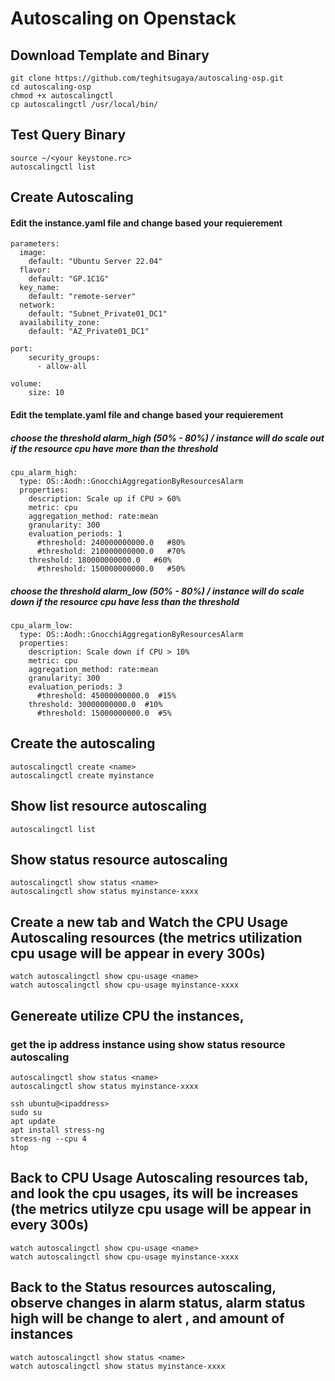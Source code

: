 # Autoscaling on Openstack
  ## Download Template and Binary
    git clone https://github.com/teghitsugaya/autoscaling-osp.git
    cd autoscaling-osp
    chmod +x autoscalingctl
    cp autoscalingctl /usr/local/bin/

  ## Test Query Binary
    source ~/<your keystone.rc>
    autoscalingctl list

  ## Create Autoscaling
  #### Edit the instance.yaml file and change based your requierement
    parameters:
      image:
        default: "Ubuntu Server 22.04"
      flavor:
        default: "GP.1C1G"
      key_name:
        default: "remote-server"
      network:
        default: "Subnet_Private01_DC1"
      availability_zone:
        default: "AZ_Private01_DC1"
    
    port:
        security_groups:
          - allow-all
          
    volume:
        size: 10

  #### Edit the template.yaml file and change based your requierement
  ##### choose the threshold alarm_high (50% - 80%) / instance will do scale out if the resource cpu have more than the threshold
    cpu_alarm_high:
      type: OS::Aodh::GnocchiAggregationByResourcesAlarm
      properties:
        description: Scale up if CPU > 60%
        metric: cpu
        aggregation_method: rate:mean
        granularity: 300
        evaluation_periods: 1 
          #threshold: 240000000000.0   #80%
          #threshold: 210000000000.0   #70%
        threshold: 180000000000.0   #60%
          #threshold: 150000000000.0   #50%
          
   ##### choose the threshold alarm_low (50% - 80%) / instance will do scale down if the resource cpu have less than the threshold
    cpu_alarm_low:
      type: OS::Aodh::GnocchiAggregationByResourcesAlarm
      properties:
        description: Scale down if CPU > 10%
        metric: cpu
        aggregation_method: rate:mean
        granularity: 300
        evaluation_periods: 3
          #threshold: 45000000000.0  #15%
        threshold: 30000000000.0  #10%
          #threshold: 15000000000.0  #5%

   ## Create the autoscaling
    autoscalingctl create <name>
    autoscalingctl create myinstance
      
   ## Show list resource autoscaling
    autoscalingctl list
      
   ## Show status resource autoscaling
    autoscalingctl show status <name>
    autoscalingctl show status myinstance-xxxx

   ## Create a new tab and Watch the CPU Usage Autoscaling resources (the metrics utilization cpu usage will be appear in every 300s)
    watch autoscalingctl show cpu-usage <name>
    watch autoscalingctl show cpu-usage myinstance-xxxx 
        
   ## Genereate utilize CPU the instances, 
   ### get the ip address instance using show status resource autoscaling
    autoscalingctl show status <name>
    autoscalingctl show status myinstance-xxxx
    
    ssh ubuntu@<ipaddress>
    sudo su
    apt update
    apt install stress-ng
    stress-ng --cpu 4
    htop
      
   ## Back to CPU Usage Autoscaling resources tab, and look the cpu usages, its will be increases (the metrics utilyze cpu usage will be appear in every 300s)
    watch autoscalingctl show cpu-usage <name>
    watch autoscalingctl show cpu-usage myinstance-xxxx
      
   ## Back to the Status resources autoscaling, observe changes in alarm status, alarm status high will be change to alert , and amount of instances
    watch autoscalingctl show status <name>
    watch autoscalingctl show status myinstance-xxxx

